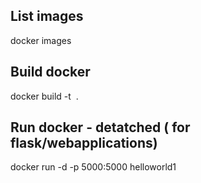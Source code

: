 ## List images
docker images

## Build docker 
docker build -t <image name> .

## Run docker - detatched ( for flask/webapplications)
docker run -d -p 5000:5000 helloworld1

